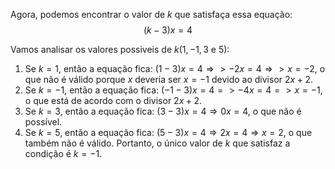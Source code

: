 Agora, podemos encontrar o valor de $k$ que satisfaça essa equação:
$$
(k-3) x=4
$$

Vamos analisar os valores possiveis de $k(1,-1,3$ e 5):
1. Se $k=1$, então a equação fica: $(1-3) x=4 \Rightarrow>-2 x=4 \Rightarrow>x=-2$, o que não é válido porque $x$ deveria ser $x=-1$ devido ao divisor $2 x+2$.
2. Se $k=-1$, então a equação fica: $(-1-3) x=4=>-4 x=4=>x=-1$, o que está de acordo com o divisor $2 x+2$.
3. Se $k=3$, então a equação fica: $(3-3) x=4 \Rightarrow 0 x=4$, o que não é possível.
4. Se $k=5$, então a equação fica: $(5-3) x=4 \Rightarrow 2 x=4 \Rightarrow x=2$, o que também não é válido.
Portanto, o único valor de $k$ que satisfaz a condição é $k=-1$.